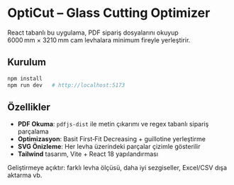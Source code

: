 
# OptiCut – Glass Cutting Optimizer

React tabanlı bu uygulama, PDF sipariş dosyalarını okuyup<br/>
6000 mm × 3210 mm cam levhalara minimum fireyle yerleştirir.

## Kurulum

```bash
npm install
npm run dev   # http://localhost:5173
```

## Özellikler
- **PDF Okuma**: `pdfjs-dist` ile metin çıkarımı ve regex tabanlı sipariş parçalama  
- **Optimizasyon**: Basit First‑Fit Decreasing + guillotine yerleştirme  
- **SVG Önizleme**: Her levha üzerindeki parçalar çizimle gösterilir  
- **Tailwind** tasarım, Vite + React 18 yapılandırması  

Geliştirmeye açıktır: farklı levha ölçüsü, daha iyi sezgiseller, Excel/CSV dışa aktarma vb.
